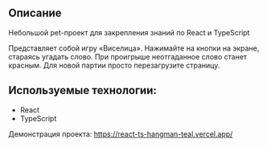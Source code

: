 ## Описание
Небольшой pet-проект для закрепления знаний по React и TypeScript

Представляет собой игру «Виселица». Нажимайте на кнопки на экране, стараясь угадать слово. При проигрыше неотгаданное слово станет красным. Для новой партии просто перезагрузите страницу.

## Используемые технологии:
- React
- TypeScript

Демонстрация проекта: 
https://react-ts-hangman-teal.vercel.app/